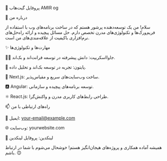 🌟 پروفایل گیت‌هاب AMIR og





📖 درباره من

سلام! من یک توسعه‌دهنده پرشور هستم که در ساخت برنامه‌های وب با استفاده از فریم‌ورک‌ها و تکنولوژی‌های مدرن تخصص دارم. حل مسائل پیچیده و ارائه راه‌حل‌های نرم‌افزاری باکیفیت از علاقه‌مندی‌های من است.

✨ مهارت‌ها و تکنولوژی‌ها

🧑‍💻 جاوااسکریپت: دانش پیشرفته در توسعه فرانت‌اند و بک‌اند.

🐍 پایتون: تجربه در توسعه بک‌اند و تحلیل داده.

🚀 Next.js: ساخت وب‌سایت‌های سریع و مقیاس‌پذیر.

🅰️ Angular: توسعه برنامه‌های پیچیده و سازمانی.

⚛️ React.js: طراحی رابط‌های کاربری مدرن و واکنش‌گرا.

📫 راه‌های ارتباطی با من

📧 ایمیل: your-email@example.com

🌐 وب‌سایت: yourwebsite.com

💬 لینکدین: پروفایل لینکدین

همیشه آماده همکاری و پروژه‌های هیجان‌انگیز هستم! خوشحال می‌شوم با شما در ارتباط باشم. 😊


